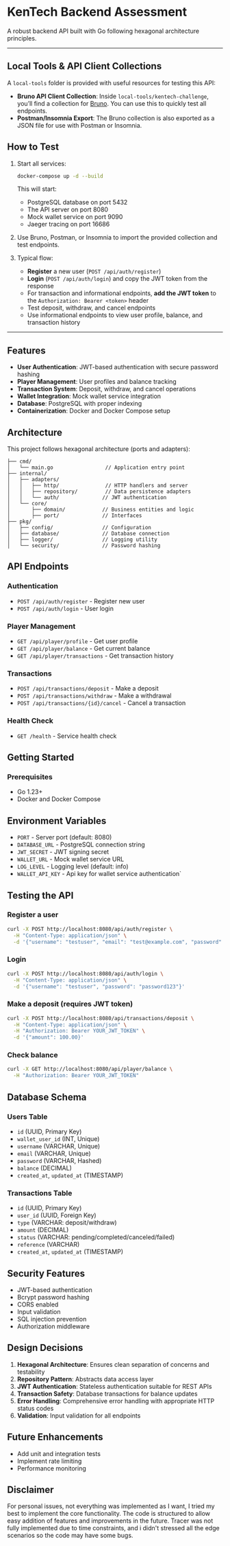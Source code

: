 # KenTech Backend Assessment

A robust backend API built with Go following hexagonal architecture principles.

---

## Local Tools & API Client Collections

A `local-tools` folder is provided with useful resources for testing this API:
- **Bruno API Client Collection**: Inside `local-tools/kentech-challenge`, you’ll find a collection for [Bruno](https://www.usebruno.com/). You can use this to quickly test all endpoints.
- **Postman/Insomnia Export**: The Bruno collection is also exported as a JSON file for use with Postman or Insomnia.

## How to Test


1. Start all services:
   ```bash
   docker-compose up -d --build
   ```
   This will start:
   - PostgreSQL database on port 5432
   - The API server on port 8080
   - Mock wallet service on port 9090
   - Jaeger tracing on port 16686

2. Use Bruno, Postman, or Insomnia to import the provided collection and test endpoints.

3. Typical flow:
   - **Register** a new user (`POST /api/auth/register`)
   - **Login** (`POST /api/auth/login`) and copy the JWT token from the response
   - For transaction and informational endpoints, **add the JWT token** to the `Authorization: Bearer <token>` header
   - Test deposit, withdraw, and cancel endpoints
   - Use informational endpoints to view user profile, balance, and transaction history

---

## Features

- **User Authentication**: JWT-based authentication with secure password hashing
- **Player Management**: User profiles and balance tracking
- **Transaction System**: Deposit, withdraw, and cancel operations
- **Wallet Integration**: Mock wallet service integration
- **Database**: PostgreSQL with proper indexing
- **Containerization**: Docker and Docker Compose setup

## Architecture

This project follows hexagonal architecture (ports and adapters):

```
├── cmd/
│   └── main.go                 // Application entry point
├── internal/
│   ├── adapters/
│   │   ├── http/               // HTTP handlers and server
│   │   ├── repository/         // Data persistence adapters
│   │   └── auth/              // JWT authentication
│   └── core/
│       ├── domain/            // Business entities and logic
│       ├── port/              // Interfaces
├── pkg/
│   ├── config/                // Configuration
│   ├── database/              // Database connection
│   ├── logger/                // Logging utility
│   └── security/              // Password hashing
```

## API Endpoints

### Authentication
- `POST /api/auth/register` - Register new user
- `POST /api/auth/login` - User login

### Player Management
- `GET /api/player/profile` - Get user profile
- `GET /api/player/balance` - Get current balance
- `GET /api/player/transactions` - Get transaction history

### Transactions
- `POST /api/transactions/deposit` - Make a deposit
- `POST /api/transactions/withdraw` - Make a withdrawal
- `POST /api/transactions/{id}/cancel` - Cancel a transaction

### Health Check
- `GET /health` - Service health check

## Getting Started

### Prerequisites
- Go 1.23+
- Docker and Docker Compose

## Environment Variables

- `PORT` - Server port (default: 8080)
- `DATABASE_URL` - PostgreSQL connection string
- `JWT_SECRET` - JWT signing secret
- `WALLET_URL` - Mock wallet service URL
- `LOG_LEVEL` - Logging level (default: info)
- `WALLET_API_KEY` - Api key for wallet service authentication`

## Testing the API

### Register a user
```bash
curl -X POST http://localhost:8080/api/auth/register \
  -H "Content-Type: application/json" \
  -d '{"username": "testuser", "email": "test@example.com", "password": "password123"}'
```

### Login
```bash
curl -X POST http://localhost:8080/api/auth/login \
  -H "Content-Type: application/json" \
  -d '{"username": "testuser", "password": "password123"}'
```

### Make a deposit (requires JWT token)
```bash
curl -X POST http://localhost:8080/api/transactions/deposit \
  -H "Content-Type: application/json" \
  -H "Authorization: Bearer YOUR_JWT_TOKEN" \
  -d '{"amount": 100.00}'
```

### Check balance
```bash
curl -X GET http://localhost:8080/api/player/balance \
  -H "Authorization: Bearer YOUR_JWT_TOKEN"
```

## Database Schema

### Users Table
- `id` (UUID, Primary Key)
- `wallet_user_id` (INT, Unique)
- `username` (VARCHAR, Unique)
- `email` (VARCHAR, Unique)
- `password` (VARCHAR, Hashed)
- `balance` (DECIMAL)
- `created_at`, `updated_at` (TIMESTAMP)

### Transactions Table
- `id` (UUID, Primary Key)
- `user_id` (UUID, Foreign Key)
- `type` (VARCHAR: deposit/withdraw)
- `amount` (DECIMAL)
- `status` (VARCHAR: pending/completed/canceled/failed)
- `reference` (VARCHAR)
- `created_at`, `updated_at` (TIMESTAMP)

## Security Features

- JWT-based authentication
- Bcrypt password hashing
- CORS enabled
- Input validation
- SQL injection prevention
- Authorization middleware

## Design Decisions

1. **Hexagonal Architecture**: Ensures clean separation of concerns and testability
2. **Repository Pattern**: Abstracts data access layer
3. **JWT Authentication**: Stateless authentication suitable for REST APIs
4. **Transaction Safety**: Database transactions for balance updates
5. **Error Handling**: Comprehensive error handling with appropriate HTTP status codes
6. **Validation**: Input validation for all endpoints

## Future Enhancements

- Add unit and integration tests
- Implement rate limiting
- Performance monitoring

## Disclaimer
For personal issues, not everything was implemented as I want, I tried my best to implement the core functionality. The code is structured to allow easy addition of features and improvements in the future. Tracer was not fully implemented due to time constraints, and i didn't stressed all the edge scenarios so the code may have some bugs.
